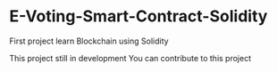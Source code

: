 # E-Voting-Smart-Contract-Solidity
First project learn Blockchain using Solidity 

This project still in development 
You can contribute to this project
